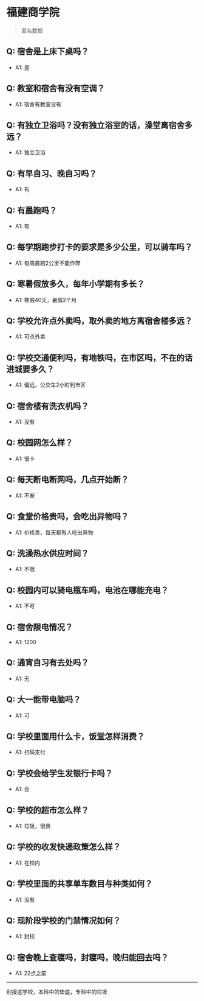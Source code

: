 # 福建商学院
> 匿名数据
## Q: 宿舍是上床下桌吗？
- A1: 是
## Q: 教室和宿舍有没有空调？
- A1: 宿舍有教室没有
## Q: 有独立卫浴吗？没有独立浴室的话，澡堂离宿舍多远？
- A1: 独立卫浴
## Q: 有早自习、晚自习吗？
- A1: 有
## Q: 有晨跑吗？
- A1: 有
## Q: 每学期跑步打卡的要求是多少公里，可以骑车吗？
- A1: 每周晨跑2公里不能作弊
## Q: 寒暑假放多久，每年小学期有多长？
- A1: 寒假40天，暑假2个月
## Q: 学校允许点外卖吗，取外卖的地方离宿舍楼多远？
- A1: 可点外卖
## Q: 学校交通便利吗，有地铁吗，在市区吗，不在的话进城要多久？
- A1: 偏远，公交车2小时到市区
## Q: 宿舍楼有洗衣机吗？
- A1: 没有
## Q: 校园网怎么样？
- A1: 很卡
## Q: 每天断电断网吗，几点开始断？
- A1: 不断
## Q: 食堂价格贵吗，会吃出异物吗？
- A1: 价格贵，每天都有人吃出异物
## Q: 洗澡热水供应时间？
- A1: 不限
## Q: 校园内可以骑电瓶车吗，电池在哪能充电？
- A1: 不可
## Q: 宿舍限电情况？
- A1: 1200
## Q: 通宵自习有去处吗？
- A1: 无
## Q: 大一能带电脑吗？
- A1: 可
## Q: 学校里面用什么卡，饭堂怎样消费？
- A1: 扫码支付
## Q: 学校会给学生发银行卡吗？
- A1: 会
## Q: 学校的超市怎么样？
- A1: 垃圾，很贵
## Q: 学校的收发快递政策怎么样？
- A1: 在校内
## Q: 学校里面的共享单车数目与种类如何？
- A1: 没有
## Q: 现阶段学校的门禁情况如何？
- A1: 封校
## Q: 宿舍晚上查寝吗，封寝吗，晚归能回去吗？
- A1: 22点之前
***
别报这学校，本科中的垫底，专科中的垃圾